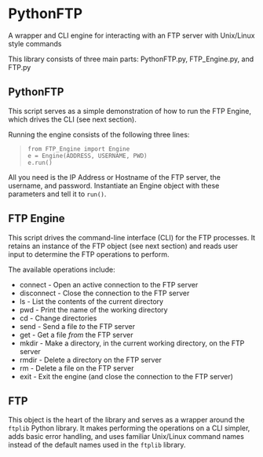 # PythonFTP
A wrapper and CLI engine for interacting with an FTP server with Unix/Linux style commands

This library consists of three main parts: PythonFTP.py, FTP_Engine.py, and FTP.py


## PythonFTP
This script serves as a simple demonstration of how to run the FTP Engine, which drives the CLI (see next section).

Running the engine consists of the following three lines:

> `from FTP_Engine import Engine` <br>
> `e = Engine(ADDRESS, USERNAME, PWD)` <br>
> `e.run()`

All you need is the IP Address or Hostname of the FTP server, the username, and password. Instantiate an Engine object with these parameters and tell it to `run()`.


## FTP Engine
This script drives the command-line interface (CLI) for the FTP processes. It retains an instance of the FTP object (see next section) and reads user input to determine the FTP operations to perform. 

The available operations include:
* connect - Open an active connection to the FTP server
* disconnect - Close the connection to the FTP server
* ls - List the contents of the current directory
* pwd - Print the name of the working directory
* cd - Change directories
* send - Send a file _to_ the FTP server
* get - Get a file _from_ the FTP server
* mkdir - Make a directory, in the current working directory, on the FTP server
* rmdir - Delete a directory on the FTP server
* rm - Delete a file on the FTP server
* exit - Exit the engine (and close the connection to the FTP server)


## FTP
This object is the heart of the library and serves as a wrapper around the `ftplib` Python library. It makes performing the operations on a CLI simpler, adds basic error handling, and uses familiar Unix/Linux command names instead of the default names used in the `ftplib` library.
